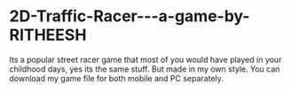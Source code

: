 # 2D-Traffic-Racer---a-game-by-RITHEESH
Its a popular street racer game that most of you would have played in your childhood days, yes its the same stuff. But made in my own style. You can download my game file for both mobile and PC separately.
